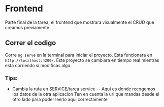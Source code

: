 # Frontend

Parte final de la tarea, el frontend que mostrara visualmente el CRUD que creamos previamente

## Correr el codigo

Corre `ng serve` en la terminal para iniciar el proyecto. Esta funcionara en `http://localhost:4200/`. Este proyecto se cambiara en tiempo real mientras esta corriendo si modificas algo

### Tips:

- Cambia la ruta en SERVICE/tarea service -- Aqui es donde recogemos los datos de la otra aplicacion
Ten en cuenta la url que mandas desde el otro lado para poder leerlo aqui correctamente
